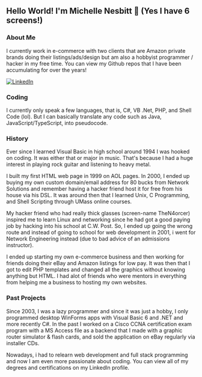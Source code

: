<h2 dir="auto">
<a id="user-content-hello-there-im-michelle-nesbitt-" class="anchor" aria-hidden="true" href="#hello-there-im-michelle-nesbitt-">
</a>Hello World! I'm Michelle Nesbitt <g-emoji class="g-emoji" alias="wave" fallback-src="https://github.githubassets.com/images/icons/emoji/unicode/1f44b.png">👋</g-emoji> (Yes I have 6 screens!)
</h2>

<h3>About Me</h3>
I currently work in e-commerce with two clients that are Amazon private brands doing their listings/ads/design but am also a hobbyist programmer / hacker in my free time. You can view my Github repos that I have been accumulating for over the years! </p>
<a href="https://www.linkedin.com/in/m1-sh3ll/" rel="nofollow">
<img src="https://camo.githubusercontent.com/a80d00f23720d0bc9f55481cfcd77ab79e141606829cf16ec43f8cacc7741e46/68747470733a2f2f696d672e736869656c64732e696f2f62616467652f4c696e6b6564496e2d3030373742353f7374796c653d666f722d7468652d6261646765266c6f676f3d6c696e6b6564696e266c6f676f436f6c6f723d7768697465" alt="LinkedIn" data-canonical-src="https://img.shields.io/badge/LinkedIn-0077B5?style=for-the-badge&amp;logo=linkedin&amp;logoColor=white" style="max-width: 100%;"></a>

<h3>Coding</h3>
I currently only speak a few languages, that is, C#, VB .Net, PHP, and Shell Code (lol). But I can basically translate any code such as Java, JavaScript/TypeScript, into pseudocode.
  
<h3>History</h3>
<p>Ever since I learned Visual Basic in high school around 1994 I was hooked on coding. It was either that or major in music. That's because I had a huge interest in playing rock guitar and listening to heavy metal. 

I built my first HTML web page in 1999 on AOL pages. In 2000, I ended up buying my own custom domain/email address for 80 bucks from Network Solutions and remember having a hacker friend host it for free from his house via his DSL. It was around then that I learned Unix, C Programming, and Shell Scripting through UMass online courses.  

My hacker friend who had really thick glasses (screen-name TheN4orcer) inspired me to learn Linux and networking since he had got a good paying job by hacking into his school at C.W. Post. So, I ended up going the wrong route and instead of going to school for web development in 2001, i went for Network Engineering instead (due to bad advice of an admissions instructor). 

I ended up starting my own e-commerce business and then working for friends doing their eBay and Amazon listings for low pay. It was then that I got to edit PHP templates and changed all the graphics without knowing anything but HTML. I had alot of friends who were mentors in everything from helping me a business to hosting my own websites.

<h3>Past Projects</h3>
Since 2003, I was a lazy programmer and since it was just a hobby, I only programmed desktop WinForms apps with Visual Basic 6 and .NET and more recently C#.  In the past I worked on a Cisco CCNA certification exam program with a MS Access file as a backend that I made with a graphic router simulator & flash cards, and sold the application on eBay regularly via installer CDs.<br>
  
Nowadays, i had to relearn web development and full stack programming and now I am even more passionate about coding. You can view all of my degrees and certifications on my LinkedIn profile.
  
